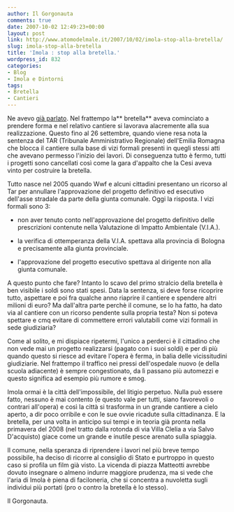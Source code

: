 ```yaml
---
author: Il Gorgonauta
comments: true
date: 2007-10-02 12:49:23+00:00
layout: post
link: http://www.atomodelmale.it/2007/10/02/imola-stop-alla-bretella/
slug: imola-stop-alla-bretella
title: 'Imola : stop alla bretella.'
wordpress_id: 832
categories:
- Blog
- Imola e Dintorni
tags:
- Bretella
- Cantieri
---
```


Ne avevo [già parlato](http://www.atomodelmale.it/2007/03/14/imola-una-citta-in-fermento/). Nel frattempo la** bretella** aveva cominciato a prendere forma e nel relativo cantiere si lavorava alacremente alla sua realizzazione. Questo fino al 26 settembre, quando viene resa nota la sentenza del TAR (Tribunale Amministrativo Regionale) dell'Emilia Romagna che blocca il cantiere sulla base di vizi formali presenti in quegli stessi atti che avevano permesso l'inizio dei lavori. Di conseguenza tutto è fermo, tutti i progetti sono cancellati così come la gara d'appalto che la Cesi aveva vinto per costruire la bretella.

Tutto nasce nel 2005 quando Wwf e alcuni cittadini presentano un ricorso al Tar per annullare l'approvazione del progetto definitivo ed esecutivo dell'asse stradale da parte della giunta comunale. Oggi la risposta. I vizi formali sono 3:



	
  * non aver tenuto conto nell'approvazione del progetto definitivo delle prescrizioni contenute nella Valutazione di Impatto Ambientale (V.I.A.).

	
  * la verifica di ottemperanza della V.I.A. spettava alla provincia di Bologna e precisamente alla giunta provinciale.

	
  * l'approvazione del progetto esecutivo spettava al dirigente non alla giunta comunale.


<!-- more -->


A questo punto che fare? Intanto lo scavo del primo stralcio della bretella è ben visibile i soldi sono stati spesi. Data la sentenza, si deve forse ricoprire tutto, aspettare e poi fra qualche anno riaprire il cantiere e spendere altri milioni di euro? Ma dall'altra parte perchè il comune, se lo ha fatto, ha dato via al cantiere con un ricorso pendente sulla propria testa? Non si poteva spettare e cmq evitare di commettere errori valutabili come vizi formali in sede giudiziaria?

Come al solito, e mi dispiace ripetermi, l'unico a perderci è il cittadino che non vede mai un progetto realizzarsi (pagato con i suoi soldi) e per di più quando questo si riesce ad evitare l'opera è ferma, in balia delle vicissitudini giudiziarie. Nel frattempo il traffico nei pressi dell'ospedale nuovo (e della scuola adiacente) è sempre congestionato, da lì passano più automezzi e questo significa ad esempio più rumore e smog.

Imola ormai è la città dell'impossibile, del litigio perpetuo. Nulla può essere fatto, nessuno è mai contento (e questo vale per tutti, siano favorevoli o contrari all'opera) e così la città si trasforma in un grande cantiere a cielo aperto, a dir poco orribile e con le sue ovvie ricadute sulla cittadinanza. E la bretella, per una volta in anticipo sui tempi e in teoria già pronta nella primavera del 2008 (nel tratto dalla rotonda di via Villa Clelia a via Salvo D'acquisto) giace come un grande e inutile pesce arenato sulla spiaggia.

Il comune, nella speranza di riprendere i lavori nel più breve tempo possibile, ha deciso di ricorre al consiglio di Stato e purtroppo in questo caso si profila un film già visto. La vicenda di piazza Matteotti avrebbe dovuto insegnare o almeno indurre maggiore prudenza, ma si vede che l'aria di Imola è piena di faciloneria, che si concentra a nuvoletta sugli individui più portati (pro o contro la bretella è lo stesso).

Il Gorgonauta.
